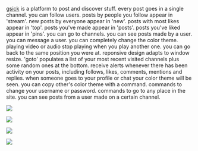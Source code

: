 [gsick](http://gsick.com) is a platform to post and discover stuff.
every post goes in a single channel.
you can follow users.
posts by people you follow appear in 'stream'.
new posts by everyone appear in 'new'.
posts with most likes appear in 'top'.
posts you've made appear in 'posts'.
posts you've liked appear in 'pins'.
you can go to channels.
you can see posts made by a user.
you can message a user.
you can completely change the color theme.
playing video or audio stop playing when you play another one.
you can go back to the same position you were at.
reponsive design adapts to window resize.
'goto' populates a list of your most recent visited channels plus some random ones at the bottom.
receive alerts whenever there has been activity on your posts,
including follows, likes, comments, mentions and replies.
when someone goes to your profile or chat your color theme will be seen.
you can copy other's color theme with a command.
commands to change your username or password. 
commands to go to any place in the site.
you can see posts from a user made on a certain channel.


![](http://i.imgur.com/c71emms.jpg)

![](http://i.imgur.com/hzBXcQW.jpg)

![](http://i.imgur.com/BM3QEBS.jpg)

![](http://i.imgur.com/A3TqRW9.jpg)

